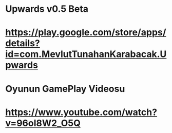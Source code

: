 # Upwards v0.5 Beta
# https://play.google.com/store/apps/details?id=com.MevlutTunahanKarabacak.Upwards
# Oyunun GamePlay Videosu
# https://www.youtube.com/watch?v=96oI8W2_O5Q
